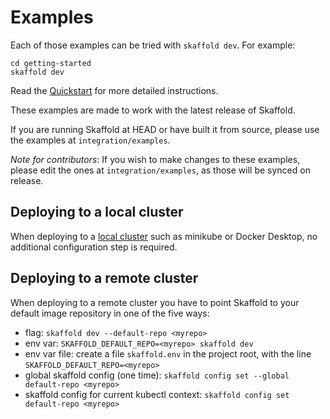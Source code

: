 # Examples

Each of those examples can be tried with `skaffold dev`. For example:

```
cd getting-started
skaffold dev
```

Read the [Quickstart](https://skaffold.dev/docs/quickstart/) for more detailed instructions.

These examples are made to work with the latest release of Skaffold.

If you are running Skaffold at HEAD or have built it from source, please use the examples at `integration/examples`.

*Note for contributors*: If you wish to make changes to these examples, please edit the ones at `integration/examples`,
as those will be synced on release.

## Deploying to a local cluster

When deploying to a [local cluster](https://skaffold.dev/docs/environment/local-cluster/) such as minikube or Docker Desktop, no additional configuration step is required.

## Deploying to a remote cluster

When deploying to a remote cluster you have to point Skaffold to your default image repository in one of the five ways:

* flag: `skaffold dev --default-repo <myrepo>`
* env var: `SKAFFOLD_DEFAULT_REPO=<myrepo> skaffold dev`
* env var file: create a file `skaffold.env` in the project root, with the line `SKAFFOLD_DEFAULT_REPO=<myrepo>`
* global skaffold config (one time): `skaffold config set --global default-repo <myrepo>`
* skaffold config for current kubectl context: `skaffold config set default-repo <myrepo>`

